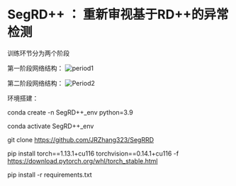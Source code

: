 # SegRD++ ： 重新审视基于RD++的异常检测

训练环节分为两个阶段

第一阶段网络结构：
![period1](https://github.com/JRZhang323/SegRRD/assets/168359661/5c64113e-09cb-4154-81ab-3e7c77e3cfee)

第二阶段网络结构：
![Period2](https://github.com/JRZhang323/SegRRD/assets/168359661/3b44757c-37e7-4b47-b755-82e0e8846f03)



环境搭建：

conda create -n SegRD++_env python=3.9

conda activate SegRD++_env

git clone https://github.com/JRZhang323/SegRRD

pip install torch==1.13.1+cu116 torchvision==0.14.1+cu116 -f https://download.pytorch.org/whl/torch_stable.html

pip install -r requirements.txt
